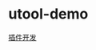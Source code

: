 # utool-demo

[插件开发](https://u.tools/docs/developer/welcome.html#%E5%BC%80%E5%8F%91%E8%80%85%E4%B8%AD%E5%BF%83)